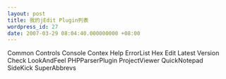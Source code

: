 ```yaml
---
layout: post
title: 我的jEdit Plugin列表
wordpress_id: 27
date: 2007-03-29 08:04:40.000000000 +08:00
---
```

Common Controls
Console
Contex Help
ErrorList
Hex Edit
Latest Version Check
LookAndFeel
PHPParserPlugin
ProjectViewer
QuickNotepad
SideKick
SuperAbbrevs
